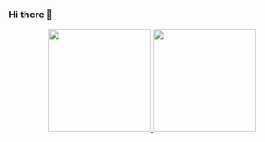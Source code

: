 ### Hi there 👋

<div align="center">
  <a href="https://github.com/paulozucchi">
  <img height="180em" src="https://github-readme-stats.vercel.app/api?username=paulozucchi&show_icons=true&theme=radical&include_all_commits=true&count_private=true"/>
  <img height="180em" src="https://github-readme-stats.vercel.app/api/top-langs/?username=paulozucchi&layout=compact&langs_count=7&theme=dark"/>
</div>
